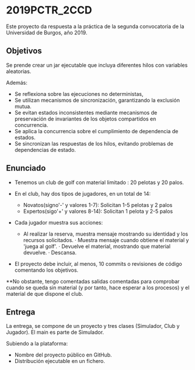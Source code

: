 # 2019PCTR_2CCD

Este proyecto da respuesta a la práctica de la segunda convocatoria de la Universidad de Burgos, año 2019.

## Objetivos

Se prende crear un jar ejecutable que incluya diferentes hilos con variables aleatorias.

Además:
 - Se reflexiona sobre las ejecuciones no deterministas,
 - Se utilizan mecanismos de sincronización, garantizando la exclusión mutua.
 - Se evitan estados inconsistentes mediante mecanismos de preservación de invariantes de los objetos compartidos en concurrencia.
 - Se aplica la concurrencia sobre el cumplimiento de dependencia de estados.
 - Se sincronizan las respuestas de los hilos, evitando problemas de dependencias de estado.
 
## Enunciado

- Tenemos un club de golf con material limitado : 20 pelotas y 20 palos.

- En el club, hay dos tipos de jugadores, en un total de 14:
	- Novatos(signo'-' y valores 1-7): Solicitan 1-5 pelotas y 2 palos
	- Expertos(sigo'+' y valores 8-14): Solicitan 1 pelota y 2-5 palos
	
- Cada jugador muestra sus acciones:
	- Al realizar la reserva, muestra mensaje mostrando su identidad y los recursos solicitados.
	· Muestra mensaje cuando obtiene el material y 'juega al golf'.
	· Devuelve el material, mostrando que material devuelve.
	· Descansa.
 
 * El proyecto debe incluir, al menos, 10 commits o revisiones de código comentando los objetivos.
 
 **No obstante, tengo comentadas salidas comentadas para comprobar cuando se queda sin material (y por tanto, hace esperar a los procesos) y el material de que dispone el club.
 
## Entrega

La entrega, se compone de un proyecto y tres clases (Simulador, Club y Jugador). El main es parte de Simulador.

Subiendo a la plataforma:
- Nombre del proyecto público en GitHub.
- Distribución ejecutable en un fichero. 



